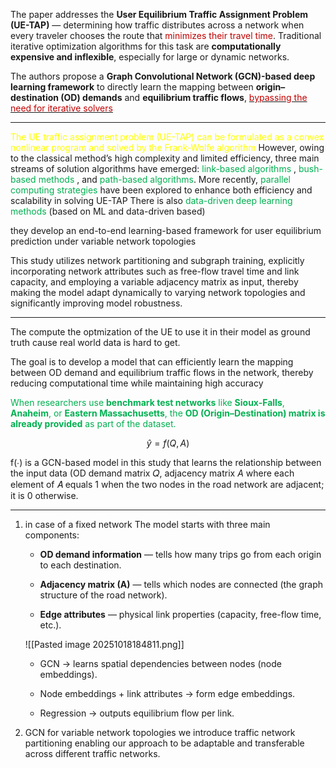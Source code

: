 

The paper addresses the **User Equilibrium Traffic Assignment Problem (UE-TAP)** — determining how traffic distributes across a network when every traveler chooses the route that <font color="#c00000">minimizes their travel time</font>. Traditional iterative optimization algorithms for this task are **computationally expensive and inflexible**, especially for large or dynamic networks.

The authors propose a **Graph Convolutional Network (GCN)-based deep learning framework** to directly learn the mapping between **origin–destination (OD) demands** and **equilibrium traffic flows**, <u><font color="#c00000">bypassing the need for iterative solvers</font></u>

---

<span style="color:rgb(255, 255, 0)">The UE traffic assignment problem (UE-TAP) can be formulated as a convex nonlinear program  and solved by the Frank-Wolfe algorithm</span>
However, owing to the classical method’s high complexity and limited efficiency, three main streams of solution algorithms have emerged: <span style="color:rgb(0, 176, 80)">link-based algorithms</span> , <span style="color:rgb(0, 176, 80)">bush-based methods</span> , and <span style="color:rgb(0, 176, 80)">path-based algorithms</span>. More recently,<span style="color:rgb(0, 176, 80)"> parallel computing strategies</span> have been explored to enhance both efficiency and scalability in solving UE-TAP
There is also <span style="color:rgb(0, 176, 80)">data-driven deep learning methods</span> (based on ML and data-driven based)

they develop an end-to-end learning-based framework for user equilibrium prediction under variable network topologies

This study utilizes network partitioning and subgraph training, explicitly incorporating network attributes such as free-flow travel time and link capacity, and employing a variable adjacency matrix as input, thereby making the model adapt dynamically to varying network topologies and significantly improving model robustness.

---

The compute the optmization of the UE to use it in their model as ground truth cause real world data is hard to get.

The goal is to develop a model that can efficiently learn the mapping between OD demand and equilibrium traffic flows in the network, thereby reducing computational time while maintaining high accuracy

<span style="color:rgb(255, 255, 0)"><span style="color:rgb(0, 176, 80)">When researchers use <b>benchmark test networks</b> like <b>Sioux-Falls</b>, <b>Anaheim</b>, or <b>Eastern Massachusetts</b>, the <b>OD (Origin–Destination) matrix is already provided</b> as part of the dataset.</span></span>

$$ \hat{y} = f(Q, A) $$

f(∙) is a GCN-based model in this study that learns the relationship between the input data (OD demand matrix 𝑄, adjacency matrix $A$ where each element of 𝐴 equals 1 when the two nodes in the road network are adjacent; it is 0 otherwise.


---

1. in case of a fixed network 
	The model starts with three main components:

	- **OD demand information** — tells how many trips go from each origin to each destination.
	    
	- **Adjacency matrix (A)** — tells which nodes are connected (the graph structure of the road network).
	    
	- **Edge attributes** — physical link properties (capacity, free-flow time, etc.).

	![[Pasted image 20251018184811.png]]
	- GCN → learns spatial dependencies between nodes (node embeddings).
	    
	- Node embeddings + link attributes → form edge embeddings.
	    
	- Regression → outputs equilibrium flow per link.
	

2. GCN for variable network topologies
we introduce traffic network partitioning enabling our approach to be adaptable and transferable across different traffic networks.
